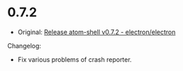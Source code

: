 # 0.7.2

* Original: [Release atom-shell v0.7.2 - electron/electron](https://github.com/electron/electron/releases/tag/v0.7.2)

Changelog:

* Fix various problems of crash reporter.
